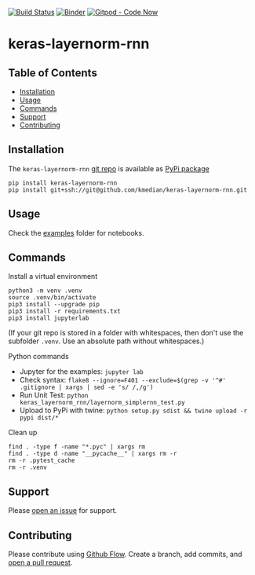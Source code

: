 [![Build Status](https://travis-ci.org/kmedian/keras-layernorm-rnn.svg?branch=master)](https://travis-ci.org/kmedian/keras-layernorm-rnn)
[![Binder](https://mybinder.org/badge.svg)](https://mybinder.org/v2/gh/kmedian/keras-layernorm-rnn/master?urlpath=lab)
[![Gitpod - Code Now](https://img.shields.io/badge/Gitpod-code%20now-blue.svg?longCache=true)](https://gitpod.io#https://github.com/kmedian/keras-layernorm-rnn)

# keras-layernorm-rnn


## Table of Contents
* [Installation](#installation)
* [Usage](#usage)
* [Commands](#commands)
* [Support](#support)
* [Contributing](#contributing)


## Installation
The `keras-layernorm-rnn` [git repo](http://github.com/kmedian/keras-layernorm-rnn) is available as [PyPi package](https://pypi.org/project/keras-layernorm-rnn)

```
pip install keras-layernorm-rnn
pip install git+ssh://git@github.com/kmedian/keras-layernorm-rnn.git
```


## Usage
Check the [examples](https://github.com/kmedian/keras-layernorm-rnn/blob/master/examples/How%20to%20use%20LayernormSimpleRNN.ipynb) folder for notebooks.


## Commands
Install a virtual environment

```
python3 -m venv .venv
source .venv/bin/activate
pip3 install --upgrade pip
pip3 install -r requirements.txt
pip3 install jupyterlab
```

(If your git repo is stored in a folder with whitespaces, then don't use the subfolder `.venv`. Use an absolute path without whitespaces.)

Python commands

* Jupyter for the examples: `jupyter lab`
* Check syntax: `flake8 --ignore=F401 --exclude=$(grep -v '^#' .gitignore | xargs | sed -e 's/ /,/g')`
* Run Unit Test: `python keras_layernorm_rnn/layernorm_simplernn_test.py`
* Upload to PyPi with twine: `python setup.py sdist && twine upload -r pypi dist/*`

Clean up 

```
find . -type f -name "*.pyc" | xargs rm
find . -type d -name "__pycache__" | xargs rm -r
rm -r .pytest_cache
rm -r .venv
```


## Support
Please [open an issue](https://github.com/kmedian/keras-layernorm-rnn/issues/new) for support.


## Contributing
Please contribute using [Github Flow](https://guides.github.com/introduction/flow/). Create a branch, add commits, and [open a pull request](https://github.com/kmedian/keras-layernorm-rnn/compare/).
